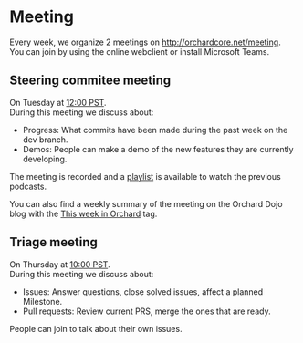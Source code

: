 # Meeting

Every week, we organize 2 meetings on <http://orchardcore.net/meeting>.  
You can join by using the online webclient or install Microsoft Teams.

## Steering commitee meeting

On Tuesday at [12:00 PST](https://www.google.com/search?q=12%3A00+pst).  
During this meeting we discuss about:

- Progress: What commits have been made during the past week on the dev branch.
- Demos: People can make a demo of the new features they are currently developing.

The meeting is recorded and a [playlist](https://www.youtube.com/playlist?list=PLuskKJW0FhJfOAN3dL0Y0KBMdG1pKESVn) is available to watch the previous podcasts.

You can also find a weekly summary of the meeting on the Orchard Dojo blog with the [This week in Orchard](https://orcharddojo.net/tag-nodes?TagNode=This%20week%20in%20Orchard) tag.

## Triage meeting

On Thursday at [10:00 PST](https://www.google.com/search?q=10%3A00+pst).  
During this meeting we discuss about:

- Issues: Answer questions, close solved issues, affect a planned Milestone.
- Pull requests: Review current PRS, merge the ones that are ready.

People can join to talk about their own issues.
